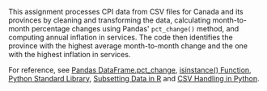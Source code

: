 This assignment processes CPI data from CSV files for Canada and its provinces by cleaning and transforming the data, calculating month-to-month percentage changes using Pandas' `pct_change()` method, and computing annual inflation in services. The code then identifies the province with the highest average month-to-month change and the one with the highest inflation in services. 



For reference, see [Pandas DataFrame.pct_change](https://pandas.pydata.org/pandas-docs/stable/reference/api/pandas.DataFrame.pct_change.html), [isinstance() Function](https://www.toppr.com/guides/python-guide/references/methods-and-functions/methods/built-in/isinstance/python-isinstance-2/), [Python Standard Library](https://www.toppr.com/guides/python-guide/references/methods-and-functions/python-standard-library-reference/), [Subsetting Data in R](https://www.datacamp.com/doc/r/subset) and [CSV Handling in Python](https://www.toppr.com/guides/python-guide/references/methods-and-functions/csv/python-csv-read-and-write-csv-files/).
